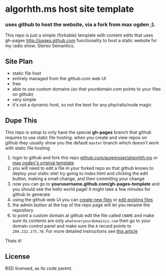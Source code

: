 # algorhth.ms host site template

### uses github to host the website, via a fork from max ogden ;).

This repo is just a simple (forkable) template with content edits that uses gh-pages http://pages.github.com functionality to host a static website for my radio show: Stereo Semantics. 

## Site Plan

- static file host
- entirely managed from the github.com web UI
- free
- able to use custom domains (so that yourdomain.com points to your files on github)
- very simple
- it's not a dynamic host, so not the best for any php/rails/node magic


## Dupe This

This repo is setup to only have the special **gh-pages** branch that github requires to use static file hosting. when you create and view repos on github they usually show you the default `master` branch which doesn't work with static file hosting

1. login to github and fork this repo [github.com/auremoser/algorhth.ms](https://github.com/auremoser/algorhyth.ms) or [max ogden's original template](https://github.com/maxogden/gh-pages-template)
2. you will need to edit a file in your forked repo so that github knows to deploy your static site! try going to index.html and clicking the edit button, making a small change, and then commiting your change
3. now you can go to **yourusername.github.com/gh-pages-template** and you should see the hello world page! it might take a few minutes for github to generate
4. using the github web UI you can [create new files](https://github.com/blog/1327-creating-files-on-github) or [edit existing files](https://github.com/blog/143-inline-file-editing)
5. the admin button at the top of the repo page will let you rename the repository
6. to point a custom domain at github edit the file called `CNAME` and make sure its contents are only `whateveryourdomainis.com` then go to your domain control panel and make sure the `A` record points to `204.232.175.78`. For more detailed instructions see [this article](https://help.github.com/articles/setting-up-a-custom-domain-with-pages)

Thats it!

## License
BSD licensed, as its code parent.
